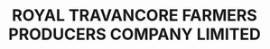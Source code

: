 ---
title: "ROYAL TRAVANCORE FARMERS PRODUCERS COMPANY LIMITED"
url: /vidyanagar/royal-travancore-farmers-producers-company-limited/
shop: shop
---